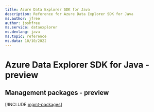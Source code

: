 ```yaml
---
title: Azure Data Explorer SDK for Java
description: Reference for Azure Data Explorer SDK for Java
ms.author: jfree
author: joshfree
ms.service: dataexplorer
ms.devlang: java
ms.topic: reference
ms.data: 10/10/2022
---
```

# Azure Data Explorer SDK for Java - preview

## Management packages - preview
[!INCLUDE [mgmt-packages](data-explorer-mgmt-index.md)]